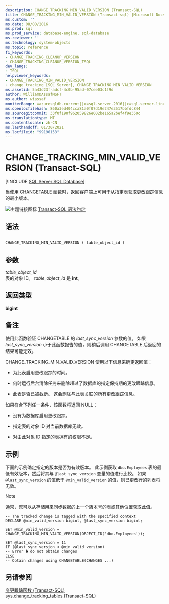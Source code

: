 ```yaml
---
description: CHANGE_TRACKING_MIN_VALID_VERSION (Transact-SQL)
title: CHANGE_TRACKING_MIN_VALID_VERSION (Transact-sql) |Microsoft Docs
ms.custom: ''
ms.date: 08/08/2016
ms.prod: sql
ms.prod_service: database-engine, sql-database
ms.reviewer: ''
ms.technology: system-objects
ms.topic: reference
f1_keywords:
- CHANGE_TRACKING_CLEANUP_VERSION
- CHANGE_TRACKING_CLEANUP_VERSION_TSQL
dev_langs:
- TSQL
helpviewer_keywords:
- CHANGE_TRACKING_MIN_VALID_VERSION
- change tracking [SQL Server], CHANGE_TRACKING_MIN_VALID_VERSION
ms.assetid: 5a43d23f-adcf-4c0b-95ad-07cee03c1f9d
author: WilliamDAssafMSFT
ms.author: wiassaf
monikerRange: =azuresqldb-current||>=sql-server-2016||>=sql-server-linux-2017||=azuresqldb-mi-current
ms.openlocfilehash: 860a3ed404cca81a0f07d19e247e3517bbfdc844
ms.sourcegitcommit: 33f0f190f962059826e002be165a2bef4f9e350c
ms.translationtype: MT
ms.contentlocale: zh-CN
ms.lasthandoff: 01/30/2021
ms.locfileid: "99196153"
---
```

# <a name="change_tracking_min_valid_version-transact-sql"></a>CHANGE_TRACKING_MIN_VALID_VERSION (Transact-SQL)
[!INCLUDE [SQL Server SQL Database](../../includes/applies-to-version/sql-asdb.md)]

  当使用 [CHANGETABLE](../../relational-databases/system-functions/changetable-transact-sql.md) 函数时，返回客户端上可用于从指定表获取更改跟踪信息的最小版本。  
    
 ![主题链接图标](../../database-engine/configure-windows/media/topic-link.gif "“主题链接”图标") [Transact-SQL 语法约定](../../t-sql/language-elements/transact-sql-syntax-conventions-transact-sql.md)  
  
## <a name="syntax"></a>语法  
  
```  
  
CHANGE_TRACKING_MIN_VALID_VERSION ( table_object_id )  
```  
  
## <a name="arguments"></a>参数  
 *table_object_id*  
 表的对象 ID。 *table_object_id* 是 **int**。  
  
## <a name="return-type"></a>返回类型  
 **bigint**  
  
## <a name="remarks"></a>备注  
 使用此函数验证 CHANGETABLE 的 *last_sync_version* 参数的值。 如果 *last_sync_version* 小于此函数报告的值，则稍后调用 CHANGETABLE 后返回的结果可能无效。  
  
 CHANGE_TRACKING_MIN_VALID_VERSION 使用以下信息来确定返回值：  
  
-   为此表启用更改跟踪的时间。  
  
-   何时运行后台清除任务来删除超过了数据库的指定保持期的更改跟踪信息。  
  
-   此表是否已被截断。 这会删除与此表关联的所有更改跟踪信息。  
  
 如果符合下列任一条件，该函数将返回 NULL：  
  
-   没有为数据库启用更改跟踪。  
  
-   指定表的对象 ID 对当前数据库无效。  
  
-   对由此对象 ID 指定的表拥有的权限不足。  
  
## <a name="examples"></a>示例  
 下面的示例确定指定的版本是否为有效版本。 此示例获取 `dbo.Employees` 表的最低有效版本，然后将其与 `@last_sync_version` 变量的值进行比较。 如果 `@last_sync_version` 的值低于 `@min_valid_version` 的值，则已更改行的列表将无效。  
  
> [!NOTE]  
>  通常，您可以从存储用来同步数据的上一个版本号的表或其他位置获取此值。  
  
```  
-- The tracked change is tagged with the specified context   
DECLARE @min_valid_version bigint, @last_sync_version bigint;  
  
SET @min_valid_version =   
CHANGE_TRACKING_MIN_VALID_VERSION(OBJECT_ID('dbo.Employees'));  
  
SET @last_sync_version = 11  
IF (@last_sync_version < @min_valid_version)  
-- Error � do not obtain changes  
ELSE  
-- Obtain changes using CHANGETABLE(CHANGES ...)  
```  
  
## <a name="see-also"></a>另请参阅  
 [变更跟踪函数 (Transact-SQL)](../../relational-databases/system-functions/change-tracking-functions-transact-sql.md)   
 [sys.change_tracking_tables (Transact-SQL)](../../relational-databases/system-catalog-views/change-tracking-catalog-views-sys-change-tracking-tables.md)  
  
  
